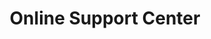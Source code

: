 ---
title: Online Support Center
metaItems:
  - name: description
    content: You can complain to support manager at this page.
  - name: keywords
    content: DVD-Cloner

liveChat:
  name: live chat
  active: true
  additionClass: bg-white
  container: container-fluid
  paddingY: pt-6
  rowClass: align-items-center
  items:
    - type: icon
      iconUrl: support-women.jpg
      size: auto
      additionClass: d-md-block d-none
    - type: content
      title: Live Chat
      size: 3
      workingTime: |
        18:00 to 02:00 PST
        19:00 to 03:00 MST
        20:00 to 04:00 CST
        21:00 to 05:00 EST
      text: Welcome to click the CHAT icon at the right bottom to talk with us.
      additionClass: 
ticketSystem:
  name: Ticket System
  active: true
  title: Ticket System
  container: container
  additionClass: bg-dark-opacity-1 text-center 
  paddingY: 8
  rowClass: align-items-center  
  button:
    text: Create Ticket
    path: create-ticket
    variant: success
  items:
    - type: icon
      iconUrl: icon\ticket.png
      size: 4
      additionClass: d-md-block d-none
    - type: content
      title: Live Chat
      size: 8
      text: If you encounter problems during the usage of our products, we suggest you look them up in our Knowledge Base first. If you can't find a solution there, please do not hesitate to create a ticket through our Ticket System.
      additionClass: lead     
registrationRecovery:
  name: Registration code online recovery
  active: true
  title: Registration code online recovery
  container: container
  additionClass: bg-dark-opacity-2 text-center 
  paddingY: 8
  rowClass: align-items-center
  items:
    - type: content
      size: 12
      text: |      
        You can retrieve your registration code by providing us your registration Email address. After receiving it, we'll send you an Email containing your code information.
        Note: Please make sure to input the right Email address you used to buy DVD-Cloner.
      additionClass: lead    
      button:
        text: Find my code!       
supportEmail:
  name: Support Email
  active: true
  title: Support Email
  container: container
  additionClass: text-center 
  paddingY: 8
  rowClass: align-items-center
  bgStyle:
    imageUrl: support-bg.jpg
  items:
    - type: content
      size: 12
      text: |      
        Support Email for all products : <a href="mailto:support@dvd-cloner.com"> support@dvd-cloner.com </a>
affiliateProgram:
  name: Affiliate Program
  active: true
  title: Affiliate Program
  container: container
  additionClass: bg-dark-opacity-1 text-center 
  paddingY: 8
  rowClass: align-items-center  
  button:
    text: Contact Us
    href: mailto:market@dvd-cloner.com
    variant: success
  items:
    - type: icon
      iconUrl: affiliate-program.jpg
      size: 4
      additionClass: d-md-block d-none
    - type: content
      size: 8
      text: |
        <ul>
          <li>Welcome to join our Affiliate Program to promote and sell our products for a win-win cooperation! We will offer you a competitive commission and convenient affiliate management.</li>
          <li>If you are interested in our affiliate program, please <a href="https://www.dvd-cloner.com/affiliate.html" rel="nofollow noreferrer noopener" target="_blank">click here</a> to join our affiliate program.</li>
          <li>For sales and marketing questions, please contact our market department.</li>
        </ul>
      additionClass: lead text-left             
---